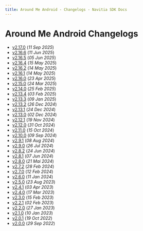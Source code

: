 ```yaml
---
title: Around Me Android - Changelogs - Navitia SDK Docs
---
```


# Around Me Android Changelogs

* [v2.17.0](releases/2.17.0/index.md) (_11 Sep 2025_)
* [v2.16.6](releases/2.16.6/index.md) (_11 Jun 2025_)
* [v2.16.5](releases/2.16.5/index.md) (_05 Jun 2025_)
* [v2.16.4](releases/2.16.4/index.md) (_15 May 2025_)
* [v2.16.2](releases/2.16.2/index.md) (_14 May 2025_)
* [v2.16.1](releases/2.16.1/index.md) (_14 May 2025_)
* [v2.16.0](releases/2.16.0/index.md) (_23 Apr 2025_)
* [v2.15.0](releases/2.15.0/index.md) (_24 Mar 2025_)
* [v2.14.0](releases/2.14.0/index.md) (_25 Feb 2025_)
* [v2.13.4](releases/2.13.4/index.md) (_03 Feb 2025_)
* [v2.13.3](releases/2.13.3/index.md) (_09 Jan 2025_)
* [v2.13.2](releases/2.13.2/index.md) (_26 Dec 2024_)
* [v2.13.1](releases/2.13.1/index.md) (_24 Dec 2024_)
* [v2.13.0](releases/2.13.0/index.md) (_02 Dec 2024_)
* [v2.12.1](releases/2.12.1/index.md) (_19 Nov 2024_)
* [v2.12.0](releases/2.12.0/index.md) (_31 Oct 2024_)
* [v2.11.0](releases/2.11.0/index.md) (_15 Oct 2024_)
* [v2.10.0](releases/2.10.0/index.md) (_09 Sep 2024_)
* [v2.9.1](releases/2.9.1/index.md) (_08 Aug 2024_)
* [v2.9.0](releases/2.9.0/index.md) (_26 Jul 2024_)
* [v2.8.2](releases/2.8.2/index.md) (_24 Jun 2024_)
* [v2.8.1](releases/2.8.1/index.md) (_07 Jun 2024_)
* [v2.8.0](releases/2.8.0/index.md) (_21 Mai 2024_)
* [v2.7.2](releases/2.7.2/index.md) (_28 Feb 2024_)
* [v2.7.0](releases/2.7.0/index.md) (_12 Feb 2024_)
* [v2.6.0](releases/2.6.0/index.md) (_11 Jan 2024_)
* [v2.5.0](releases/2.5.0/index.md) (_23 Aug 2023_)
* [v2.4.1](releases/2.4.1/index.md) (_03 Apr 2023_)
* [v2.4.0](releases/2.4.0/index.md) (_17 Mar 2023_)
* [v2.3.0](releases/2.3.0/index.md) (_15 Feb 2023_)
* [v2.2.1](releases/2.2.1/index.md) (_02 Feb 2023_)
* [v2.2.0](releases/2.2.0/index.md) (_27 Jan 2023_)
* [v2.1.0](releases/2.1.0/index.md) (_10 Jan 2023_)
* [v2.0.1](releases/2.0.1/index.md) (_19 Oct 2022_)
* [v2.0.0](releases/2.0.0/index.md) (_29 Sep 2022_)
